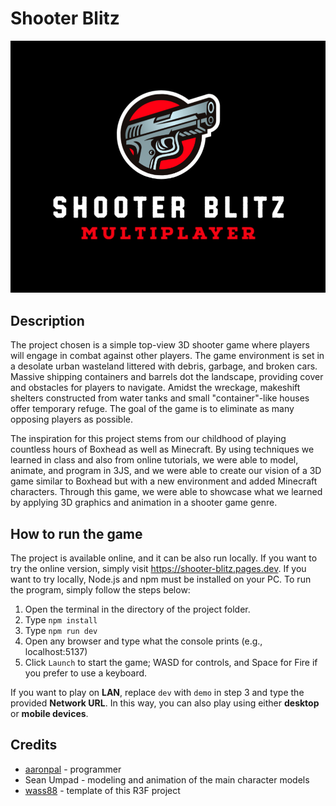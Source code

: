# Shooter Blitz

![shooter-blitz](./public/shooter-blitz.png)

## Description

The project chosen is a simple top-view 3D shooter game where players will engage in combat against other players. The game environment is set in a desolate urban wasteland littered with debris, garbage, and broken cars. Massive shipping containers and barrels dot the landscape, providing cover and obstacles for players to navigate. Amidst the wreckage, makeshift shelters constructed from water tanks and small "container"-like houses offer temporary refuge. The goal of the game is to eliminate as many opposing players as possible.

The inspiration for this project stems from our childhood of playing countless hours of Boxhead as well as Minecraft. By using techniques we learned in class and also from online tutorials, we were able to model, animate, and program in 3JS, and we were able to create our vision of a 3D game similar to Boxhead but with a new environment and added Minecraft characters. Through this game, we were able to showcase what we learned by applying 3D graphics and animation in a shooter game genre.

## How to run the game

The project is available online, and it can be also run locally. If you want to try the online version, simply visit https://shooter-blitz.pages.dev. If you want to try locally, Node.js and npm must be installed on your PC. To run the program, simply follow the steps below:

1. Open the terminal in the directory of the project folder.
2. Type `npm install`
3. Type `npm run dev`
4. Open any browser and type what the console prints (e.g., localhost:5137)
5. Click `Launch` to start the game; WASD for controls, and Space for Fire if you prefer to use a keyboard.

If you want to play on **LAN**, replace `dev` with `demo` in step 3 and type the provided **Network URL**. In this way, you can also play using either **desktop** or **mobile devices**.

## Credits

- [aaronpal](https://github.com/ubergonmx) - programmer
- Sean Umpad - modeling and animation of the main character models
- [wass88](https://github.com/wass08/r3f-vite-starter) - template of this R3F project
